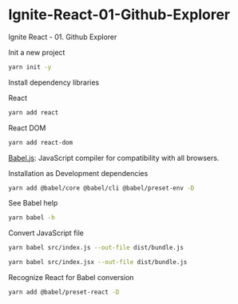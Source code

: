 # Ignite-React-01-Github-Explorer
Ignite React - 01. Github Explorer

Init a new project
```sh
yarn init -y
```

Install dependency libraries

React
```sh
yarn add react
```

React DOM
```sh
yarn add react-dom
```

[Babel.js](https://babeljs.io/): JavaScript compiler for compatibility with all browsers.

Installation as Development dependencies
```sh
yarn add @babel/core @babel/cli @babel/preset-env -D
```
See Babel help
```sh
yarn babel -h
```
Convert JavaScript file
```sh
yarn babel src/index.js --out-file dist/bundle.js
```
```sh
yarn babel src/index.jsx --out-file dist/bundle.js
```

Recognize React for Babel conversion
```sh
yarn add @babel/preset-react -D
```